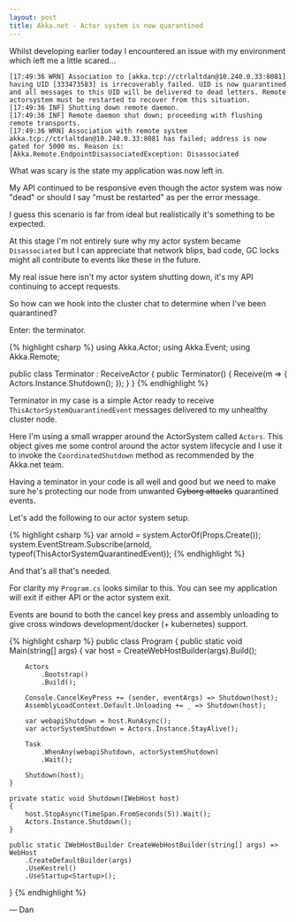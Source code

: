 ```yaml
---
layout: post
title: Akka.net - Actor system is now quarantined
---
```


Whilst developing earlier today I encountered an issue with my environment which left me a little scared...

```
[17:49:36 WRN] Association to [akka.tcp://ctrlaltdan@10.240.0.33:8081] having UID [333473583] is irrecoverably failed. UID is now quarantined and all messages to this UID will be delivered to dead letters. Remote actorsystem must be restarted to recover from this situation.
[17:49:36 INF] Shutting down remote daemon.
[17:49:36 INF] Remote daemon shut down; proceeding with flushing remote transports.
[17:49:36 WRN] Association with remote system akka.tcp://ctrlaltdan@10.240.0.33:8081 has failed; address is now gated for 5000 ms. Reason is: [Akka.Remote.EndpointDisassociatedException: Disassociated
```

What was scary is the state my application was now left in.

My API continued to be responsive even though the actor system was now "dead" or should I say "must be restarted" as per the error message.

I guess this scenario is far from ideal but realistically it's something to be expected. 

At this stage I'm not entirely sure why my actor system became `Disassociated` but I can appreciate that network blips, bad code, GC locks might all contribute to events like these in the future.

My real issue here isn't my actor system shutting down, it's my API continuing to accept requests.

So how can we hook into the cluster chat to determine when I've been quarantined?

Enter: the terminator.

{% highlight csharp %}
using Akka.Actor;
using Akka.Event;
using Akka.Remote;

public class Terminator : ReceiveActor
{
    public Terminator()
    {
        Receive<ThisActorSystemQuarantinedEvent>(m => 
        {
            Actors.Instance.Shutdown();
        });
    }
}
{% endhighlight %}

Terminator in my case is a simple Actor ready to receive `ThisActorSystemQuarantinedEvent` messages delivered to my unhealthy cluster node.

Here I'm using a small wrapper around the ActorSystem called `Actors`. This object gives me some control around the actor system lifecycle and I use it to invoke the `CoordinatedShutdown` method as recommended by the Akka.net team.

Having a teminator in your code is all well and good but we need to make sure he's protecting our node from unwanted ~~Cyborg attacks~~ quarantined events. 

Let's add the following to our actor system setup.

{% highlight csharp %}
var arnold = system.ActorOf(Props.Create<Terminator>());
system.EventStream.Subscribe(arnold, typeof(ThisActorSystemQuarantinedEvent));
{% endhighlight %}

And that's all that's needed.

For clarity my `Program.cs` looks similar to this. You can see my application will exit if either API or the actor system exit.

Events are bound to both the cancel key press and assembly unloading to give cross windows development/docker (+ kubernetes) support.

{% highlight csharp %}
public class Program
{
    public static void Main(string[] args)
    {
        var host = CreateWebHostBuilder(args).Build();

        Actors
            .Bootstrap()
            .Build();

        Console.CancelKeyPress += (sender, eventArgs) => Shutdown(host);
        AssemblyLoadContext.Default.Unloading += _ => Shutdown(host);

        var webapiShutdown = host.RunAsync();
        var actorSystemShutdown = Actors.Instance.StayAlive();

        Task
            .WhenAny(webapiShutdown, actorSystemShutdown)
            .Wait();

        Shutdown(host);
    }
    
    private static void Shutdown(IWebHost host)
    {
        host.StopAsync(TimeSpan.FromSeconds(5)).Wait();
        Actors.Instance.Shutdown();
    }

    public static IWebHostBuilder CreateWebHostBuilder(string[] args) => WebHost
        .CreateDefaultBuilder(args)
        .UseKestrel()
        .UseStartup<Startup>();
}
{% endhighlight %}

&mdash; Dan
